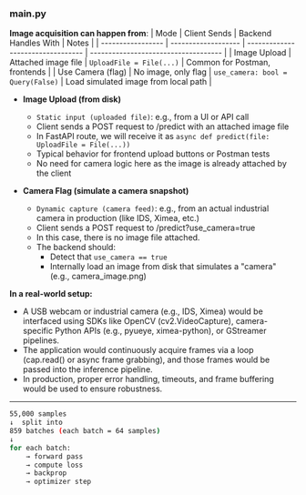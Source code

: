 ### main.py
 **Image acquisition can happen from**:
| Mode              | Client Sends        | Backend Handles With              | Notes                                |
| ----------------- | ------------------- | --------------------------------- | ------------------------------------ |
| Image Upload      | Attached image file | `UploadFile = File(...)`          | Common for Postman, frontends        |
| Use Camera (flag) | No image, only flag | `use_camera: bool = Query(False)` | Load simulated image from local path |

- **Image Upload (from disk)**
  - `Static input (uploaded file)`: e.g., from a UI or API call
  - Client sends a POST request to /predict with an attached image file
  - In FastAPI route, we will receive it as  `async def predict(file: UploadFile = File(...))`
  -  Typical behavior for frontend upload buttons or Postman tests
  -  No need for camera logic here as the image is already attached by the client

- **Camera Flag (simulate a camera snapshot)**
  - `Dynamic capture (camera feed)`: e.g., from an actual industrial camera in production (like IDS, Ximea, etc.)
  - Client sends a POST request to /predict?use_camera=true
  - In this case, there is no image file attached.
  - The backend should:
    - Detect that `use_camera == true`
    - Internally load an image from disk that simulates a "camera" (e.g., camera_image.png)

**In a real-world setup:**
- A USB webcam or industrial camera (e.g., IDS, Ximea) would be interfaced using SDKs like OpenCV (cv2.VideoCapture), camera-specific Python APIs (e.g., pyueye, ximea-python), or GStreamer pipelines.
- The application would continuously acquire frames via a loop (cap.read() or async frame grabbing), and those frames would be passed into the inference pipeline.
- In production, proper error handling, timeouts, and frame buffering would be used to ensure robustness.

---
```bash
55,000 samples
↓  split into
859 batches (each batch = 64 samples)
↓
for each batch:
    → forward pass
    → compute loss
    → backprop
    → optimizer step
```
